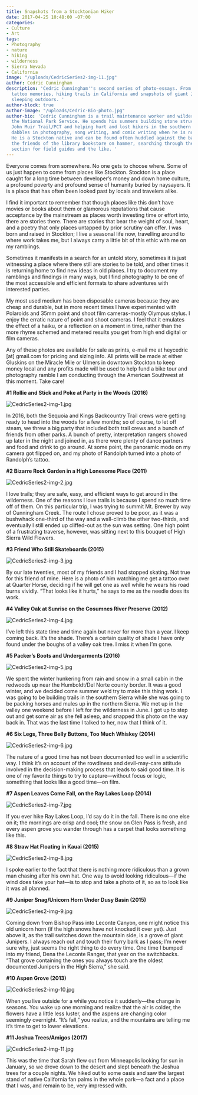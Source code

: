 ```yaml
---
title: Snapshots from a Stocktonian Hiker
date: 2017-04-25 10:48:00 -07:00
categories:
- Culture
- Art
tags:
- Photography
- nature
- hiking
- wilderness
- Sierra Nevada
- California
image: "/uploads/CedricSeries2-img-11.jpg"
author: Cedric Cunningham
description: 'Cedric Cunningham''s second series of photo-essays. From skating and
  tattoo memories, hiking trails in California and snapshots of giant Junipers while
  sleeping outdoors. '
author-block: true
author-image: "/uploads/Cedric-Bio-photo.jpg"
author-bio: 'Cedric Cunningham is a trail maintenance worker and wilderness EMT for
  the National Park Service. He spends his summers building stone structures on the
  John Muir Trail/PCT and helping hurt and lost hikers in the southern Sierra. He
  dabbles in photography, song writing, and comic writing when he is not in the mountains.
  He is a Stockton native and can be found often huddled against the back wall of
  the friends of the library bookstore on hammer, searching through the nature writing
  section for field guides and the like. '
---
```


Everyone comes from somewhere. No one gets to choose where. Some of us just happen to come from places like Stockton. Stockton is a place caught for a long time between developer’s money and down home culture, a profound poverty and profound sense of humanity buried by naysayers. It is a place that has often been looked past by locals and travelers alike.

I find it important to remember that though places like this don’t have movies or books about them or glamorous reputations that cause acceptance by the mainstream as places worth investing time or effort into, there are stories there. There are stories that bear the weight of soul, heart, and a poetry that only places untapped by prior scrutiny can offer. I was born and raised in Stockton; I live a seasonal life now, travelling around to where work takes me, but I always carry a little bit of this ethic with me on my ramblings. 

Sometimes it manifests in a search for an untold story, sometimes it is just witnessing a place where there still are stories to be told, and other times it is returning home to find new ideas in old places. I try to document my ramblings and findings in many ways, but I find photography to be one of the most accessible and efficient formats to share adventures with interested parties. 

My most used medium has been disposable cameras because they are cheap and durable, but in more recent times I have experimented with Polaroids and 35mm point and shoot film cameras-mostly Olympus stylus. I enjoy the erratic nature of point and shoot cameras. I feel that it emulates the effect of a haiku, or a reflection on a moment in time, rather than the more rhyme schemed and metered results you get from high end digital or film cameras. 

Any of these photos are available for sale as prints, e-mail me at heycedric [at] gmail.com for pricing and sizing info. All prints will be made at either Gluskins on the Miracle Mile or Ulmers in downtown Stockton to keep money local and any profits made will be used to help fund a bike tour and photography ramble I am conducting through the American Southwest at this moment. Take care!

**#1 Rollie and Stick and Poke at Party in the Woods (2016)**

![CedricSeries2-img-1.jpg](/uploads/CedricSeries2-img-1.jpg)

In 2016, both the Sequoia and Kings Backcountry Trail crews were getting ready to head into the woods for a few months; so of course, to let off steam, we threw a big party that included both trail crews and a bunch of friends from other parks. A bunch of pretty, interpretation rangers showed up later in the night and joined in, as there were plenty of dance partners and food and drink to go around. At some point, the panoramic mode on my camera got flipped on, and my photo of Randolph turned into a photo of Randolph’s tattoo.

**#2 Bizarre Rock Garden in a High Lonesome Place (2011)**

![CedricSeries2-img-2.jpg](/uploads/CedricSeries2-img-2.jpg)

I love trails; they are safe, easy, and efficient ways to get around in the wilderness. One of the reasons I love trails is because I spend so much time off of them. On this particular trip, I was trying to summit Mt. Brewer by way of Cunningham Creek. The route I chose proved to be poor, as it was a bushwhack one-third of the way and a wall-climb the other two-thirds, and eventually I still ended up cliffed-out as the sun was setting. One high point of a frustrating traverse, however, was sitting next to this bouquet of High Sierra Wild Flowers.

**#3 Friend Who Still Skateboards (2015)**

![CedricSeries2-img-3.jpg](/uploads/CedricSeries2-img-3.jpg)

By our late twenties, most of my friends and I had stopped skating. Not true for this friend of mine. Here is a photo of him watching me get a tattoo over at Quarter Horse, deciding if he will get one as well while he wears his road burns vividly. “That looks like it hurts,” he says to me as the needle does its work.

**#4 Valley Oak at Sunrise on the Cosumnes River Preserve (2012)**

![CedricSeries2-img-4.jpg](/uploads/CedricSeries2-img-4.jpg)

I’ve left this state time and time again but never for more than a year. I keep coming back. It’s the shade. There’s a certain quality of shade I have only found under the boughs of a valley oak tree. I miss it when I’m gone.

**#5 Packer’s Boots and Undergarments (2016)**

![CedricSeries2-img-5.jpg](/uploads/CedricSeries2-img-5.jpg)

We spent the winter hunkering from rain and snow in a small cabin in the redwoods up near the Humboldt/Del Norte county border. It was a good winter, and we decided come summer we’d try to make this thing work. I was going to be building trails in the southern Sierra while she was going to be packing horses and mules up in the northern Sierra. We met up in the valley one weekend before I left for the wilderness in June. I got up to step out and get some air as she fell asleep, and snapped this photo on the way back in. That was the last time I talked to her, now that I think of it.

**#6 Six Legs, Three Belly Buttons, Too Much Whiskey (2014)**

![CedricSeries2-img-6.jpg](/uploads/CedricSeries2-img-6.jpg)

The nature of a good time has not been documented too well in a scientific way. I think it’s on account of the rowdiness and devil-may-care attitude involved in the decision-making process that leads to said good time. It is one of my favorite things to try to capture—without focus or logic, something that looks like a good time—on film.

**#7 Aspen Leaves Come Fall, on the Ray Lakes Loop (2014)**

![CedricSeries2-img-7.jpg](/uploads/CedricSeries2-img-7.jpg)

If you ever hike Ray Lakes Loop, I’d say do it in the fall. There is no one else on it; the mornings are crisp and cool; the snow on Glen Pass is fresh, and every aspen grove you wander through has a carpet that looks something like this.

**#8 Straw Hat Floating in Kauai (2015)**

![CedricSeries2-img-8.jpg](/uploads/CedricSeries2-img-8.jpg)

I spoke earlier to the fact that there is nothing more ridiculous than a grown man chasing after his own hat. One way to avoid looking ridiculous—if the wind does take your hat—is to stop and take a photo of it, so as to look like it was all planned.

**#9 Juniper Snag/Unicorn Horn Under Dusy Basin (2015)**

![CedricSeries2-img-9.jpg](/uploads/CedricSeries2-img-9.jpg)

Coming down from Bishop Pass into Leconte Canyon, one might notice this old unicorn horn (if the high snows have not knocked it over yet). Just above it, as the trail switches down the mountain side, is a grove of giant Junipers. I always reach out and touch their furry bark as I pass; I’m never sure why, just seems the right thing to do every time. One time I bumped into my friend, Dena the Leconte Ranger, that year on the switchbacks. “That grove containing the ones you always touch are the oldest documented Junipers in the High Sierra,” she said.

**#10 Aspen Grove (2013)**

![CedricSeries2-img-10.jpg](/uploads/CedricSeries2-img-10.jpg)

When you live outside for a while you notice it suddenly—the change in seasons. You wake up one morning and realize that the air is colder, the flowers have a little less luster, and the aspens are changing color seemingly overnight. “It’s fall,” you realize, and the mountains are telling me it’s time to get to lower elevations.

**#11 Joshua Trees/Amigos (2017)**

![CedricSeries2-img-11.jpg](/uploads/CedricSeries2-img-11.jpg)

This was the time that Sarah flew out from Minneapolis looking for sun in January, so we drove down to the desert and slept beneath the Joshua trees for a couple nights. We hiked out to some oasis and saw the largest stand of native California fan palms in the whole park—a fact and a place that I was, and remain to be, very impressed with.